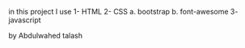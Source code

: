 in this project I use
1- HTML
2- CSS
        a. bootstrap
        b. font-awesome
3- javascript

by Abdulwahed talash
